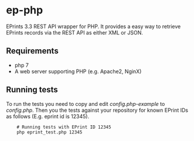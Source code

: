 # ep-php

EPrints 3.3 REST API wrapper for PHP. It provides a easy way to retrieve EPrints records
via the REST API as either XML or JSON.

## Requirements

+ php 7
+ A web server supporting PHP (e.g. Apache2, NginX) 

## Running tests

To run the tests you need to copy and edit _config.php-example_ to _config.php_.
Then you the tests against your repository for known EPrint IDs as follows
(E.g. eprint id is 12345).

```shell
    # Running tests with EPrint ID 12345
    php eprint_test.php 12345
```


